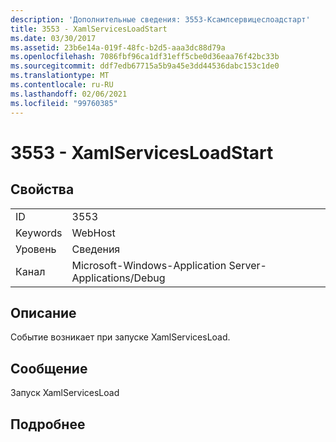 ```yaml
---
description: 'Дополнительные сведения: 3553-Ксамлсервицеслоадстарт'
title: 3553 - XamlServicesLoadStart
ms.date: 03/30/2017
ms.assetid: 23b6e14a-019f-48fc-b2d5-aaa3dc88d79a
ms.openlocfilehash: 7086fbf96ca1df31eff5cbe0d36eaa76f42bc33b
ms.sourcegitcommit: ddf7edb67715a5b9a45e3dd44536dabc153c1de0
ms.translationtype: MT
ms.contentlocale: ru-RU
ms.lasthandoff: 02/06/2021
ms.locfileid: "99760385"
---
```

# <a name="3553---xamlservicesloadstart"></a>3553 - XamlServicesLoadStart

## <a name="properties"></a>Свойства  
  
|||  
|-|-|  
|ID|3553|  
|Keywords|WebHost|  
|Уровень|Сведения|  
|Канал|Microsoft-Windows-Application Server-Applications/Debug|  
  
## <a name="description"></a>Описание  

 Событие возникает при запуске XamlServicesLoad.  
  
## <a name="message"></a>Сообщение  

 Запуск XamlServicesLoad  
  
## <a name="details"></a>Подробнее
